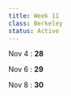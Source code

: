 ```yaml
---
title: Week 11
class: Berkeley
status: Active 
---
```

Nov 4
: **28**

Nov 6
: **29**

Nov 8
: **30**
